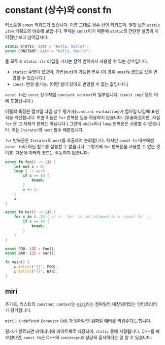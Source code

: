 # constant (상수)와 const fn

러스트엔 `const` 키워드가 있습니다. 이름 그대로 상수 선언 키워드며, 얼핏 보면 `static item` 키워드와 비슷해 보입니다.
주제는 `const`이기 때문에 `static`의 간단한 설명과 차이점만 보고 넘어갑시다:

```rust
static STATIC: &str = "Hello, World!";
const CONSTANT: &str = "Hello, World!";
```

둘 모두 `&'static str` 타입을 가지는 전역 범위에서 사용할 수 있는 상수입니다.

-   `static`: 수명이 있으며, 가변(`mut`)이 가능한 변수 (이 경우 `unsafe` 코드로 값을 변경할 수 있습니다.)
-   `const`: 변경 불가능. (어떤 일이 있어도 변경할 수 없는 값입니다.)

`const fn`는 `const` 상수처럼 `constant context`의 일부입니다. (`const impl` 등도 이에 포함됩니다.)

이들의 특징은 컴파일 타임 상수 평가자(`constant evaluation`)가 컴파일 타임에 표현식을 계산합니다.
또한 이들은 `for` 반복문 등을 허용하지 않습니다. (후술하겠지만, 사실 `for` 문 그 자체가 문제는 아닙니다.)
그런데 `while`이나 `loop` 반복문은 사용할 수 있습니다. 이는 `Iterator`의 `next` 함수 때문입니다.

`for` 반복문은 `Iterator`의 `next`를 호출하여 순회합니다. 하지만 `const fn` 내부에선 `const fn`이 아닌 함수를 실행할 수 없습니다.
그렇기에 `for` 반복문을 사용할 수 없는 것이죠. 때문에 아래의 코드는 작동하지 않습니다:

```rust
const fn foo() -> i32 {
    let mut x = 0;
    loop { // work
        if x == 10 {
            break;
        }
        x += 1;
    }
    x
}

const fn bar() -> i32 {
    for x in 0..10 { // <- `for` is not allowed in a `const fn` ...
        if x == 10 {
            break;
        }
    }
}

const FOO: i32 = foo();
const BAR: i32 = bar();

fn main() {
    println!("{}", FOO);
    println!("{}", BAR);
}
```

## miri

추가로, 러스트의 `constant context`는 [`miri`](https://github.com/rust-lang/miri)라는 컴파일러 내장되어있는 인터프리터가 평가합니다.

`miri`는 `Undefined Behavior` (`UB`) 가 일어나면 컴파일 에러를 띄워주기도 합니다.

평가가 완료되면 바이러니에 바이트채로 저장되어, `static` 등에 저장됩니다.
C++를 해보셨다면, `const fn`은 C++의 `constexpr`과 상당히 흡사하다는 걸 알 수 있습니다.

